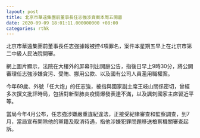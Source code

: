 ```yaml
---
layout: post
title: 北京市華遠集團前董事長任志強涉貪案本周五開審
date: 2020-09-09 18:01:11.000000000 +08:00
categories: rthk
---
```


北京市華遠集團前董事長任志強據報被控4項罪名，案件本星期五早上在北京市第二中級人民法院開審。

網上圖片顯示，法院在大樓外的屏幕刊出開庭公告，指後日早上9時30分，將公開審理任志強涉嫌貪污、受賄、挪用公款、以及國有公司人員濫用職權案。

今年69歲、外號「任大炮」的任志強，被指與國家副主席王岐山關係密切，曾經多次撰文批評時局，包括對新型肺炎疫情爆發表達不滿，以及諷刺國家主席習近平等。

當局今年4月公布，任志強涉嫌嚴重違紀違法，正接受紀律審查和監察調查，到7月，當局宣布開除他的黨籍及取消待遇，指他涉嫌犯罪問題移送檢察機關審查起訴。
